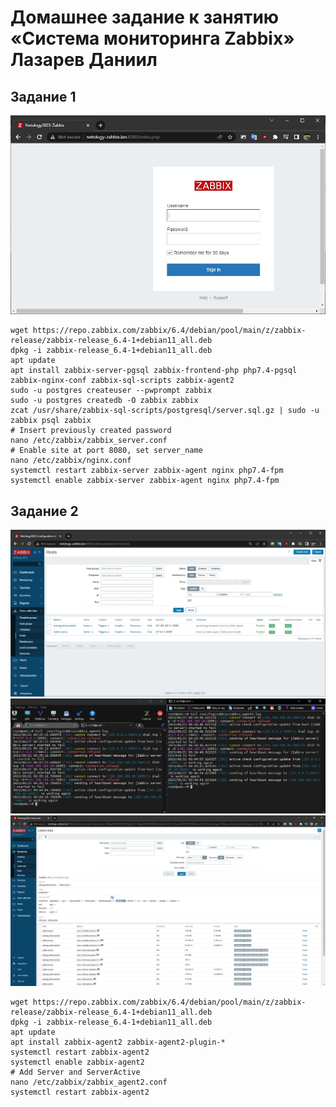 # Домашнее задание к занятию «Система мониторинга Zabbix» Лазарев Даниил
## Задание 1
![Скриншот-1](https://github.com/n123tw/srlb-homework/blob/main/9-02/img/1.jpg)
```
wget https://repo.zabbix.com/zabbix/6.4/debian/pool/main/z/zabbix-release/zabbix-release_6.4-1+debian11_all.deb
dpkg -i zabbix-release_6.4-1+debian11_all.deb
apt update
apt install zabbix-server-pgsql zabbix-frontend-php php7.4-pgsql zabbix-nginx-conf zabbix-sql-scripts zabbix-agent2
sudo -u postgres createuser --pwprompt zabbix
sudo -u postgres createdb -O zabbix zabbix
zcat /usr/share/zabbix-sql-scripts/postgresql/server.sql.gz | sudo -u zabbix psql zabbix
# Insert previously created password
nano /etc/zabbix/zabbix_server.conf
# Enable site at port 8080, set server_name
nano /etc/zabbix/nginx.conf
systemctl restart zabbix-server zabbix-agent nginx php7.4-fpm
systemctl enable zabbix-server zabbix-agent nginx php7.4-fpm
```
## Задание 2
![Скриншот-2](https://github.com/n123tw/srlb-homework/blob/main/9-02/img/2.jpg)
![Скриншот-3](https://github.com/n123tw/srlb-homework/blob/main/9-02/img/3.jpg)
![Скриншот-4](https://github.com/n123tw/srlb-homework/blob/main/9-02/img/4.jpg)
```
wget https://repo.zabbix.com/zabbix/6.4/debian/pool/main/z/zabbix-release/zabbix-release_6.4-1+debian11_all.deb
dpkg -i zabbix-release_6.4-1+debian11_all.deb
apt update
apt install zabbix-agent2 zabbix-agent2-plugin-*
systemctl restart zabbix-agent2
systemctl enable zabbix-agent2
# Add Server and ServerActive
nano /etc/zabbix/zabbix_agent2.conf
systemctl restart zabbix-agent2
```
